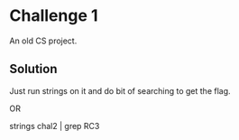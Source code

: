 Challenge 1
===========
An old CS project.

Solution
--------
Just run strings on it and do bit of searching to get the flag.

OR

strings chal2 | grep RC3
